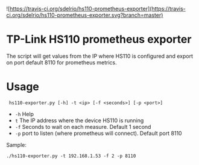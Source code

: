 ![https://travis-ci.org/sdelrio/hs110-prometheus-exporter](https://travis-ci.org/sdelrio/hs110-prometheus-exporter.svg?branch=master)

# TP-Link HS110 prometheus exporter

The script will get values from the IP where HS110 is configured and export on port default 8110 for prometheus metrics.

# Usage

```
 hs110-exporter.py [-h] -t <ip> [-f <seconds>] [-p <port>]
```

- `-h` Help
- `t` The IP address where the device HS110 is running
- `-f` Seconds to wait on each measure. Default 1 second
- `-p` port to listen (where prometheus will connect). Default port 8110

Sample:

```
./hs110-exporter.py -t 192.168.1.53 -f 2 -p 8110
```

